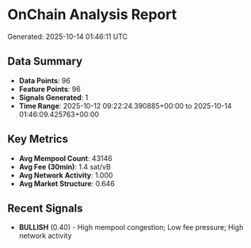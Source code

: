 # OnChain Analysis Report
Generated: 2025-10-14 01:46:11 UTC

## Data Summary
- **Data Points**: 96
- **Feature Points**: 96
- **Signals Generated**: 1
- **Time Range**: 2025-10-12 09:22:24.390885+00:00 to 2025-10-14 01:46:09.425763+00:00

## Key Metrics
- **Avg Mempool Count**: 43146
- **Avg Fee (30min)**: 1.4 sat/vB
- **Avg Network Activity**: 1.000
- **Avg Market Structure**: 0.646

## Recent Signals
- **BULLISH** (0.40) - High mempool congestion; Low fee pressure; High network activity
